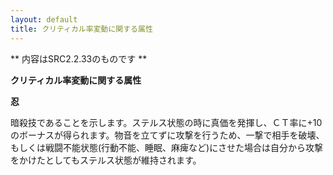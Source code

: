 ```yaml
---
layout: default
title: クリティカル率変動に関する属性
---
```

** 内容はSRC2.2.33のものです **

**クリティカル率変動に関する属性**

**忍**

暗殺技であることを示します。ステルス状態の時に真価を発揮し、ＣＴ率に+10のボーナスが得られます。物音を立てずに攻撃を行うため、一撃で相手を破壊、もしくは戦闘不能状態(行動不能、睡眠、麻痺など)にさせた場合は自分から攻撃をかけたとしてもステルス状態が維持されます。

